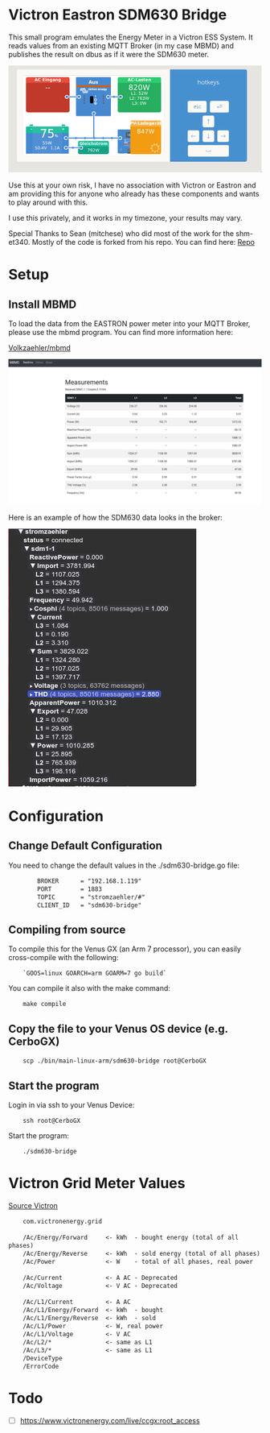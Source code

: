 # Victron Eastron SDM630 Bridge


This small program emulates the Energy Meter in a Victron ESS System. It reads
values from an existing MQTT Broker (in my case MBMD) and publishes the
result on dbus as if it were the SDM630 meter.

![Victron Overview](./.media/victron_meter.png)

Use this at your own risk, I have no association with Victron or Eastron
and am providing this for anyone who already has these components and
wants to play around with this.

I use this privately, and it works in my timezone, your results may vary.

Special Thanks to Sean (mitchese) who did most of the work for the shm-et340.
Mostly of the code is forked from his repo. You can find here:
[Repo](https://github.com/mitchese/shm-et340)

# Setup

## Install MBMD

To load the data from the EASTRON power meter into your MQTT Broker,
please use the mbmd program. You can find more information here:

[Volkzaehler/mbmd](https://github.com/volkszaehler/mbmd)

![MBMD Frontend](./.media/mbmd.png)

Here is an example of how the SDM630 data looks in the broker:

![MQTT-Topics](./.media/mqtt-topics.png)

# Configuration

## Change Default Configuration

You need to change the default values in the ./sdm630-bridge.go file:

            BROKER      = "192.168.1.119"
            PORT        = 1883
            TOPIC       = "stromzaehler/#"
            CLIENT_ID   = "sdm630-bridge"


## Compiling from source

To compile this for the Venus GX (an Arm 7 processor), you can easily cross-compile with the following:

        `GOOS=linux GOARCH=arm GOARM=7 go build`

You can compile it also with the make command:

        make compile

## Copy the file to your Venus OS device (e.g. CerboGX)

        scp ./bin/main-linux-arm/sdm630-bridge root@CerboGX

## Start the program

Login in via ssh to your Venus Device:

        ssh root@CerboGX

Start the program:

        ./sdm630-bridge

# Victron Grid Meter Values

[Source Victron](https://github.com/victronenergy/venus/wiki/dbus#grid-meter)

        com.victronenergy.grid

        /Ac/Energy/Forward     <- kWh  - bought energy (total of all phases)
        /Ac/Energy/Reverse     <- kWh  - sold energy (total of all phases)
        /Ac/Power              <- W    - total of all phases, real power

        /Ac/Current            <- A AC - Deprecated
        /Ac/Voltage            <- V AC - Deprecated

        /Ac/L1/Current         <- A AC
        /Ac/L1/Energy/Forward  <- kWh  - bought
        /Ac/L1/Energy/Reverse  <- kWh  - sold
        /Ac/L1/Power           <- W, real power
        /Ac/L1/Voltage         <- V AC
        /Ac/L2/*               <- same as L1
        /Ac/L3/*               <- same as L1
        /DeviceType
        /ErrorCode

# Todo

- [ ] https://www.victronenergy.com/live/ccgx:root_access
